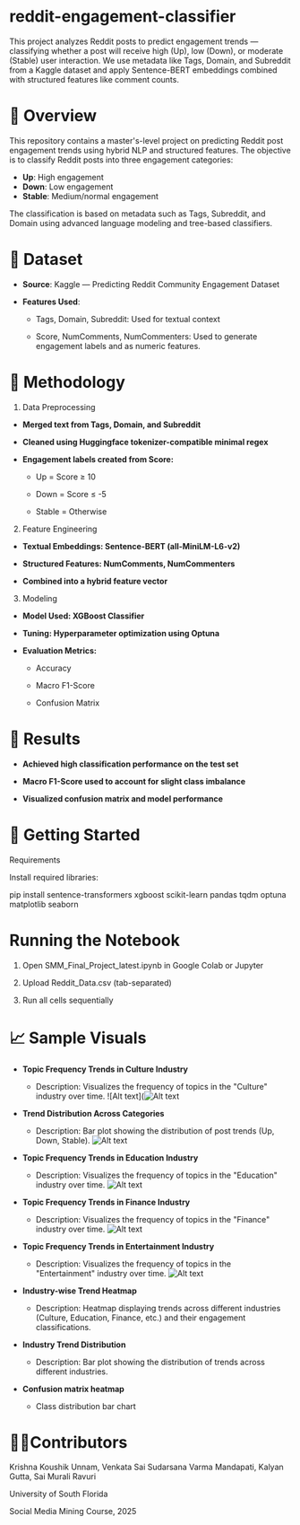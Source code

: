 # reddit-engagement-classifier
This project analyzes Reddit posts to predict engagement trends — classifying whether a post will receive high (Up), low (Down), or moderate (Stable) user interaction. We use metadata like Tags, Domain, and Subreddit from a Kaggle dataset and apply Sentence-BERT embeddings combined with structured features like comment counts.


# 📘 Overview

This repository contains a master's-level project on predicting Reddit post engagement trends using hybrid NLP and structured features. The objective is to classify Reddit posts into three engagement categories:

- **Up**: High engagement
- **Down**: Low engagement
- **Stable**: Medium/normal engagement


The classification is based on metadata such as Tags, Subreddit, and Domain using advanced language modeling and tree-based classifiers.


# 📂 Dataset

- **Source**: Kaggle — Predicting Reddit Community Engagement Dataset

- **Features Used**:

  - Tags, Domain, Subreddit: Used for textual context

  - Score, NumComments, NumCommenters: Used to generate engagement labels and as numeric features.


# 🧠 Methodology

1. Data Preprocessing

- **Merged text from Tags, Domain, and Subreddit**

- **Cleaned using Huggingface tokenizer-compatible minimal regex**

- **Engagement labels created from Score:**

  - Up = Score ≥ 10

  - Down = Score ≤ -5

  - Stable = Otherwise

2. Feature Engineering

- **Textual Embeddings: Sentence-BERT (all-MiniLM-L6-v2)**

- **Structured Features: NumComments, NumCommenters**

- **Combined into a hybrid feature vector**

3. Modeling

- **Model Used: XGBoost Classifier**

- **Tuning: Hyperparameter optimization using Optuna**

- **Evaluation Metrics:**

  - Accuracy

  - Macro F1-Score

  - Confusion Matrix


# 🧪 Results

- **Achieved high classification performance on the test set**

- **Macro F1-Score used to account for slight class imbalance**

- **Visualized confusion matrix and model performance**

# 🚀 Getting Started

Requirements

Install required libraries:

pip install sentence-transformers xgboost scikit-learn pandas tqdm optuna matplotlib seaborn

# Running the Notebook

1. Open SMM_Final_Project_latest.ipynb in Google Colab or Jupyter

2. Upload Reddit_Data.csv (tab-separated)

3. Run all cells sequentially

# 📈 Sample Visuals
- **Topic Frequency Trends in Culture Industry**

    -  Description: Visualizes the frequency of topics in the "Culture" industry over time.
    ![Alt text](![Alt text](TopicFrequencyTrendsInCultureIndustry.jpeg)

- **Trend Distribution Across Categories**

    -  Description: Bar plot showing the distribution of post trends (Up, Down, Stable).
    ![Alt text](TrendDistributionAcrossCategories.jpeg)

- **Topic Frequency Trends in Education Industry**

    -  Description: Visualizes the frequency of topics in the "Education" industry over time.
    ![Alt text](TpicFreqTrndsInEduInd.jpeg)

- **Topic Frequency Trends in Finance Industry**

    -  Description: Visualizes the frequency of topics in the "Finance" industry over time.
    ![Alt text](TopicFrequencyTrendsInFinanceIndustry.jpeg)

- **Topic Frequency Trends in Entertainment Industry**

    -  Description: Visualizes the frequency of topics in the "Entertainment" industry over time.
    ![Alt text](TopicFreqTrendsInEntertainInd.jpeg)
    
- **Industry-wise Trend Heatmap**

    -  Description: Heatmap displaying trends across different industries (Culture, Education, Finance, etc.) and their engagement classifications.


- **Industry Trend Distribution**

    -  Description: Bar plot showing the distribution of trends across different industries.


- **Confusion matrix heatmap**

    -  Class distribution bar chart


# 👨‍💻Contributors

Krishna Koushik Unnam, Venkata Sai Sudarsana Varma Mandapati, Kalyan Gutta, Sai Murali Ravuri

University of South Florida

Social Media Mining Course, 2025
